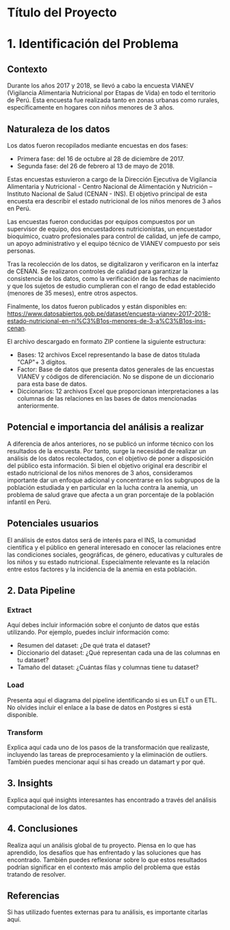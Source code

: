 # Título del Proyecto

# 1. Identificación del Problema

## Contexto 

Durante los años 2017 y 2018, se llevó a cabo la encuesta VIANEV (Vigilancia Alimentaria Nutricional por Etapas de Vida) en todo el territorio de Perú. Esta encuesta fue realizada tanto en zonas urbanas como rurales, específicamente en hogares con niños menores de 3 años.

## Naturaleza de los datos

Los datos fueron recopilados mediante encuestas en dos fases: 
- Primera fase: del 16 de octubre al 28 de diciembre de 2017.
- Segunda fase: del 26 de febrero al 13 de mayo de 2018.

Estas encuestas estuvieron a cargo de la Dirección Ejecutiva de Vigilancia Alimentaria y Nutricional - Centro Nacional de Alimentación y Nutrición – Instituto Nacional de Salud (CENAN - INS). El objetivo principal de esta encuesta era describir el estado nutricional de los niños menores de 3 años en Perú.

Las encuestas fueron conducidas por equipos compuestos por un supervisor de equipo, dos encuestadores nutricionistas, un encuestador bioquímico, cuatro profesionales para control de calidad, un jefe de campo, un apoyo administrativo y el equipo técnico de VIANEV compuesto por seis personas.

Tras la recolección de los datos, se digitalizaron y verificaron en la interfaz de CENAN. Se realizaron controles de calidad para garantizar la consistencia de los datos, como la verificación de las fechas de nacimiento y que los sujetos de estudio cumplieran con el rango de edad establecido (menores de 35 meses), entre otros aspectos.

Finalmente, los datos fueron publicados y están disponibles en: https://www.datosabiertos.gob.pe/dataset/encuesta-vianev-2017-2018-estado-nutricional-en-ni%C3%B1os-menores-de-3-a%C3%B1os-ins-cenan.

El archivo descargado en formato ZIP contiene la siguiente estructura:

- Bases: 12 archivos Excel representando la base de datos titulada "CAP"+ 3 dígitos.
- Factor: Base de datos que presenta datos generales de las encuestas VIANEV y códigos de diferenciación. No se dispone de un diccionario para esta base de datos.
- Diccionarios: 12 archivos Excel que proporcionan interpretaciones a las columnas de las relaciones en las bases de datos mencionadas anteriormente.

## Potencial e importancia del análisis a realizar

A diferencia de años anteriores, no se publicó un informe técnico con los resultados de la encuesta. Por tanto, surge la necesidad de realizar un análisis de los datos recolectados, con el objetivo de poner a disposición del público esta información. Si bien el objetivo original era describir el estado nutricional de los niños menores de 3 años, consideramos importante dar un enfoque adicional y concentrarse en los subgrupos de la población estudiada y en particular en la lucha contra la anemia, un problema de salud grave que afecta a un gran porcentaje de la población infantil en Perú.

## Potenciales usuarios

El análisis de estos datos será de interés para el INS, la comunidad científica y el público en general interesado en conocer las relaciones entre las condiciones sociales, geográficas, de género, educativas y culturales de los niños y su estado nutricional. Especialmente relevante es la relación entre estos factores y la incidencia de la anemia en esta población.

## 2. Data Pipeline

### Extract
Aquí debes incluir información sobre el conjunto de datos que estás utilizando. Por ejemplo, puedes incluir información como:
- Resumen del dataset: ¿De qué trata el dataset?
- Diccionario del dataset: ¿Qué representan cada una de las columnas en tu dataset?
- Tamaño del dataset: ¿Cuántas filas y columnas tiene tu dataset?

### Load
Presenta aquí el diagrama del pipeline identificando si es un ELT o un ETL. No olvides incluir el enlace a la base de datos en Postgres si está disponible.

### Transform
Explica aquí cada uno de los pasos de la transformación que realizaste, incluyendo las tareas de preprocesamiento y la eliminación de outliers. También puedes mencionar aquí si has creado un datamart y por qué.

## 3. Insights
Explica aquí qué insights interesantes has encontrado a través del análisis computacional de los datos.

## 4. Conclusiones
Realiza aquí un análisis global de tu proyecto. Piensa en lo que has aprendido, los desafíos que has enfrentado y las soluciones que has encontrado. También puedes reflexionar sobre lo que estos resultados podrían significar en el contexto más amplio del problema que estás tratando de resolver.

## Referencias
Si has utilizado fuentes externas para tu análisis, es importante citarlas aquí.
